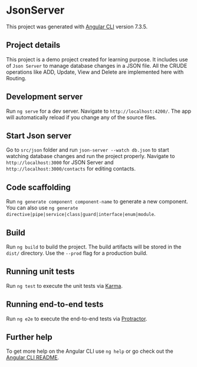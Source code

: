 # JsonServer

This project was generated with [Angular CLI](https://github.com/angular/angular-cli) version 7.3.5.

## Project details

This project is a demo project created for learning purpose. It includes use of `Json Server` to manage database changes in a JSON file.
All the CRUDE operations like ADD, Update, View and Delete are implemented here with Routing.

## Development server

Run `ng serve` for a dev server. Navigate to `http://localhost:4200/`. The app will automatically reload if you change any of the source files.

## Start Json server

Go to `src/json` folder and run `json-server --watch db.json` to start watching database changes and run the project properly. Navigate to `http://localhost:3000` for JSON Server and `http://localhost:3000/contacts` for editing contacts. 

## Code scaffolding

Run `ng generate component component-name` to generate a new component. You can also use `ng generate directive|pipe|service|class|guard|interface|enum|module`.

## Build

Run `ng build` to build the project. The build artifacts will be stored in the `dist/` directory. Use the `--prod` flag for a production build.

## Running unit tests

Run `ng test` to execute the unit tests via [Karma](https://karma-runner.github.io).

## Running end-to-end tests

Run `ng e2e` to execute the end-to-end tests via [Protractor](http://www.protractortest.org/).

## Further help

To get more help on the Angular CLI use `ng help` or go check out the [Angular CLI README](https://github.com/angular/angular-cli/blob/master/README.md).
